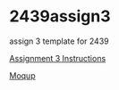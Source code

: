 # 2439assign3
 assign 3 template for 2439

 [Assignment 3 Instructions](https://docs.google.com/document/d/e/2PACX-1vRyNh7YgP0pFpzkFwPHw4VgNAQi4Hh339VFyh24wkdArcjoRCXpJczXgt-fkDdevg/pub)
 
 [Moqup](https://app.moqups.com/LSmgBmwpix/view/page/aa9df7b72)
